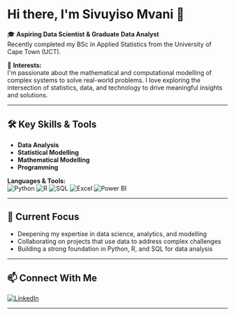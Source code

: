 # Hi there, I'm Sivuyiso Mvani 👋

🎓 **Aspiring Data Scientist & Graduate Data Analyst**  
Recently completed my BSc in Applied Statistics from the University of Cape Town (UCT).

🔬 **Interests:**  
I'm passionate about the mathematical and computational modelling of complex systems to solve real-world problems. I love exploring the intersection of statistics, data, and technology to drive meaningful insights and solutions.

---

## 🛠️ Key Skills & Tools

- **Data Analysis**
- **Statistical Modelling**
- **Mathematical Modelling**
- **Programming**

**Languages & Tools:**  
![Python](https://img.shields.io/badge/-Python-3776AB?logo=python&logoColor=white) 
![R](https://img.shields.io/badge/-R-276DC3?logo=r&logoColor=white) 
![SQL](https://img.shields.io/badge/-SQL-4479A1?logo=postgresql&logoColor=white)
![Excel](https://img.shields.io/badge/-Excel-217346?logo=microsoft-excel&logoColor=white)
![Power BI](https://img.shields.io/badge/-Power%20BI-F2C811?logo=powerbi&logoColor=black)

---

## 🌱 Current Focus

- Deepening my expertise in data science, analytics, and modelling
- Collaborating on projects that use data to address complex challenges
- Building a strong foundation in Python, R, and SQL for data analysis

---

## 📫 Connect With Me

[![LinkedIn](https://img.shields.io/badge/-LinkedIn-0077B5?logo=linkedin&logoColor=white)](https://linkedin.com/in/sivuyiso-mvani)

---

<!--
**sivuyisomvani28/sivuyisomvani28** is a ✨ special ✨ repository because its `README.md` appears on your GitHub profile.
-->
